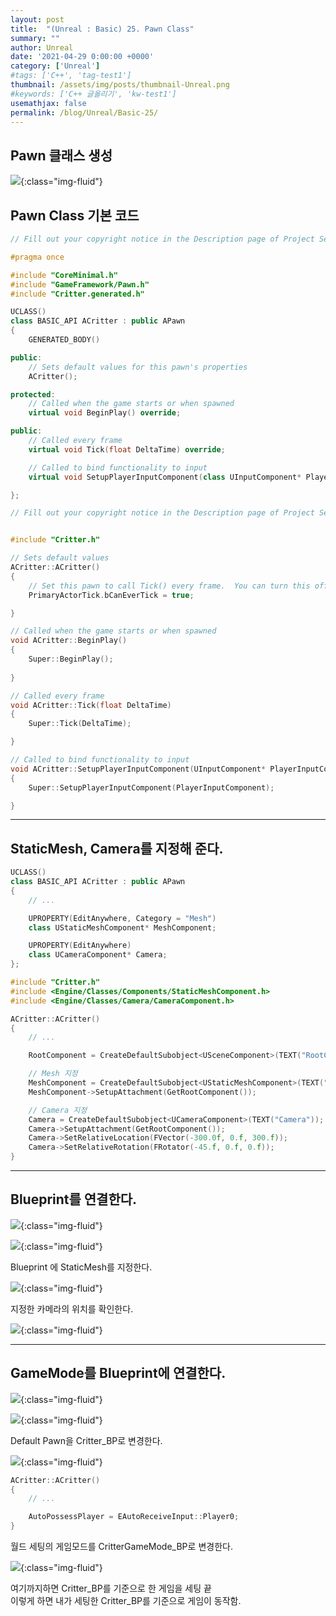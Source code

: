 ```yaml
---
layout: post
title:  "(Unreal : Basic) 25. Pawn Class"
summary: ""
author: Unreal
date: '2021-04-29 0:00:00 +0000'
category: ['Unreal']
#tags: ['C++', 'tag-test1']
thumbnail: /assets/img/posts/thumbnail-Unreal.png
#keywords: ['C++ 글올리기', 'kw-test1']
usemathjax: false
permalink: /blog/Unreal/Basic-25/
---
```


## Pawn 클래스 생성

![](/assets/img/posts/Unreal/Basic-25-1.PNG){:class="img-fluid"}

## Pawn Class 기본 코드

```cpp
// Fill out your copyright notice in the Description page of Project Settings.

#pragma once

#include "CoreMinimal.h"
#include "GameFramework/Pawn.h"
#include "Critter.generated.h"

UCLASS()
class BASIC_API ACritter : public APawn
{
	GENERATED_BODY()

public:
	// Sets default values for this pawn's properties
	ACritter();

protected:
	// Called when the game starts or when spawned
	virtual void BeginPlay() override;

public:	
	// Called every frame
	virtual void Tick(float DeltaTime) override;

	// Called to bind functionality to input
	virtual void SetupPlayerInputComponent(class UInputComponent* PlayerInputComponent) override;

};
```

```cpp
// Fill out your copyright notice in the Description page of Project Settings.


#include "Critter.h"

// Sets default values
ACritter::ACritter()
{
 	// Set this pawn to call Tick() every frame.  You can turn this off to improve performance if you don't need it.
	PrimaryActorTick.bCanEverTick = true;

}

// Called when the game starts or when spawned
void ACritter::BeginPlay()
{
	Super::BeginPlay();
	
}

// Called every frame
void ACritter::Tick(float DeltaTime)
{
	Super::Tick(DeltaTime);

}

// Called to bind functionality to input
void ACritter::SetupPlayerInputComponent(UInputComponent* PlayerInputComponent)
{
	Super::SetupPlayerInputComponent(PlayerInputComponent);

}
```

---

## StaticMesh, Camera를 지정해 준다.

```cpp
UCLASS()
class BASIC_API ACritter : public APawn
{
    // ...

    UPROPERTY(EditAnywhere, Category = "Mesh")
	class UStaticMeshComponent* MeshComponent;

	UPROPERTY(EditAnywhere)
	class UCameraComponent* Camera;
};
```

```cpp
#include "Critter.h"
#include <Engine/Classes/Components/StaticMeshComponent.h>
#include <Engine/Classes/Camera/CameraComponent.h>

ACritter::ACritter()
{
 	// ...

	RootComponent = CreateDefaultSubobject<USceneComponent>(TEXT("RootComponent"));

	// Mesh 지정
	MeshComponent = CreateDefaultSubobject<UStaticMeshComponent>(TEXT("MeshComponent"));
	MeshComponent->SetupAttachment(GetRootComponent());

	// Camera 지정
	Camera = CreateDefaultSubobject<UCameraComponent>(TEXT("Camera"));
	Camera->SetupAttachment(GetRootComponent());
	Camera->SetRelativeLocation(FVector(-300.0f, 0.f, 300.f));
	Camera->SetRelativeRotation(FRotator(-45.f, 0.f, 0.f));
}
```

---

## Blueprint를 연결한다.

![](/assets/img/posts/Unreal/Basic-25-2.PNG){:class="img-fluid"}

![](/assets/img/posts/Unreal/Basic-25-3.PNG){:class="img-fluid"}

Blueprint 에 StaticMesh를 지정한다.

![](/assets/img/posts/Unreal/Basic-25-4.PNG){:class="img-fluid"}

지정한 카메라의 위치를 확인한다.

![](/assets/img/posts/Unreal/Basic-25-5.PNG){:class="img-fluid"}

---

## GameMode를 Blueprint에 연결한다.

![](/assets/img/posts/Unreal/Basic-25-6.PNG){:class="img-fluid"}

![](/assets/img/posts/Unreal/Basic-25-7.PNG){:class="img-fluid"}

Default Pawn을 Critter_BP로 변경한다.

![](/assets/img/posts/Unreal/Basic-25-8.PNG){:class="img-fluid"}

```cpp
ACritter::ACritter()
{
 	// ...

	AutoPossessPlayer = EAutoReceiveInput::Player0;
}
```

월드 세팅의 게임모드를 CritterGameMode_BP로 변경한다.

![](/assets/img/posts/Unreal/Basic-25-9.PNG){:class="img-fluid"}

여기까지하면 Critter_BP를 기준으로 한 게임을 세팅 끝<br>
이렇게 하면 내가 세팅한 Critter_BP를 기준으로 게임이 동작함.